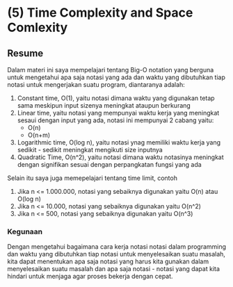 # **(5) Time Complexity and Space Comlexity**

## **Resume**
Dalam materi ini saya mempelajari tentang Big-O notation yang berguna untuk mengetahui apa saja notasi yang ada dan waktu yang dibutuhkan tiap notasi untuk mengerjakan suatu program, diantaranya adalah:
1. Constant time, O(1), yaitu notasi dimana waktu yang digunakan tetap sama meskipun input sizenya meningkat ataupun berkurang
2. Linear time, yaitu notasi yang mempunyai waktu kerja yang meningkat sesaui dengan input yang ada, notasi ini mempunyai 2 cabang yaitu:
    - O(n)
    - O(n+m)
3. Logarithmic time, O(log n), yaitu notasi ynag memiliki waktu kerja yang sedikit - sedikit meningkat mengikuti size inputnya
4. Quadratic Time, O(n^2), yaitu notasi dimana waktu notasinya meningkat dengan signifikan sesuai dengan perpangkatan fungsi yang ada

Selain itu saya juga memepelajari tentang time limit, contoh
1. Jika n <= 1.000.000, notasi yang sebaiknya digunakan yaitu O(n) atau O(log n)
2. Jika n <= 10.000, notasi yang sebaiknya digunakan yaitu O(n^2)
3. Jika n <= 500, notasi yang sebaiknya digunakan yaitu O(n^3)

### Kegunaan
Dengan mengetahui bagaimana cara kerja notasi notasi dalam programming dan waktu yang dibutuhkan tiap notasi untuk menyelesaikan suatu masalah, kita dapat menentukan apa saja notasi yang harus kita gunakan dalam menyelesaikan suatu masalah dan apa saja notasi - notasi yang dapat kita hindari untuk menjaga agar proses bekerja dengan cepat.